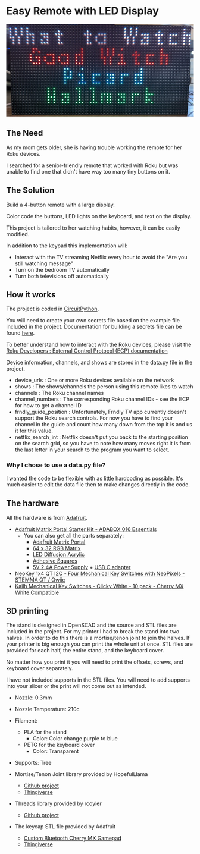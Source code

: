 # Easy Remote with LED Display

![Picture of LED display](docs/remote_display.jpg)

## The Need
As my mom gets older, she is having trouble working the remote for her Roku devices.

I searched for a senior-friendly remote that worked with Roku but was unable to find one that didn't have way too many tiny buttons on it.

## The Solution
Build a 4-button remote with a large display.

Color code the buttons, LED lights on the keyboard, and text on the display.

This project is tailored to her watching habits, however, it can be easily modified.

In addition to the keypad this implementation will:
- Interact with the TV streaming Netflix every hour to avoid the "Are you still watching message"
- Turn on the bedroom TV automatically
- Turn both televisions off automatically

## How it works
The project is coded in [CircuitPython](https://circuitpython.org/).

You will need to create your own secrets file based on the example file included in the project. Documentation for building a secrets file can be found [here](https://learn.adafruit.com/electronic-history-of-the-day-with-pyportal/code-walkthrough-secrets-py).

To better understand how to interact with the Roku devices, please visit the [Roku Developers : External Control Protocol (ECP) documentation](https://developer.roku.com/en-ca/docs/developer-program/debugging/external-control-api.md)

Device information, channels, and shows are stored in the data.py file in the project.
- device_urls : One or more Roku devices available on the network
- shows : The shows/channels the person using this remote likes to watch
- channels :  The Roku channel names
- channel_numbers : The corresponding Roku channel IDs - see the ECP for how to get a channel ID
- frndly_guide_position : Unfortunately, Frndly TV app currently doesn't support the Roku search controls. For now you have to find your channel in the guide and count how many down from the top it is and us it for this value.
- netflix_search_int : Netflix doesn't put you back to the starting position on the search grid, so you have to note how many moves right it is from the last letter in your search to the program you want to select.

### Why I chose to use a data.py file?
I wanted the code to be flexible with as little hardcoding as possible. It's much easier to edit the data file then to make changes directly in the code.


## The hardware
All the hardware is from [Adafruit](https://www.adafruit.com).

- [Adafruit Matrix Portal Starter Kit - ADABOX 016 Essentials](https://www.adafruit.com/product/4812)
  - You can also get all the parts separately:
    - [Adafruit Matrix Portal](https://www.adafruit.com/product/4745)
	 - [64 x 32 RGB Matrix](https://www.adafruit.com/product/2278)
	 - [LED Diffusion Acrylic](https://www.adafruit.com/product/4749)
	 - [Adhesive Squares](https://www.adafruit.com/product/4813)
	 - [5V 2.4A Power Supply](https://www.adafruit.com/product/1995) + [USB C adapter](https://www.adafruit.com/product/4299)
- [NeoKey 1x4 QT I2C - Four Mechanical Key Switches with NeoPixels - STEMMA QT / Qwiic](https://www.adafruit.com/product/4980)
- [Kailh Mechanical Key Switches - Clicky White - 10 pack - Cherry MX White Compatible](https://www.adafruit.com/product/4955)


## 3D printing
The stand is designed in OpenSCAD and the source and STL files are included in the project. For my printer I had to break the stand into two halves. In order to do this there is a mortise/tenon joint to join the halves. If your printer is big enough you can print the whole unit at once. STL files are provided for each half, the entire stand, and the keyboard cover.

No matter how you print it you will need to print the offsets, screws, and keyboard cover separately.

I have not included supports in the STL files. You will need to add supports into your slicer or the print will not come out as intended.

- Nozzle: 0.3mm
- Nozzle Temperature: 210c
- Filament:
   - PLA for the stand
      - Color: Color change purple to blue
   - PETG for the keyboard cover
      - Color: Transparent
- Supports: Tree

- Mortise/Tenon Joint library provided by HopefulLlama
  - [Github project](https://github.com/HopefulLlama/JointSCAD)
  - [Thingiverse](https://www.thingiverse.com/groups/openscad/forums/general/topic:14842)
- Threads library provided by rcoyler
  - [Github project](https://github.com/rcolyer/threads-scad)
- The keycap STL file provided by Adafruit
  - [Custom Bluetooth Cherry MX Gamepad](https://learn.adafruit.com/custom-wireless-bluetooth-cherry-mx-gamepad/3d-printing)
  - [Thingiverse](https://www.thingiverse.com/thing:1989243)
